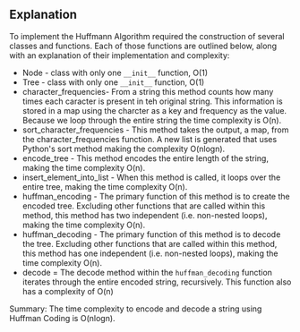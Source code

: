 ## Explanation

To implement the Huffmann Algorithm required the construction of several classes and functions.  Each of those functions are outlined below, along with an explanation of their implementation and complexity:

* Node - class with only one `__init__` function, O(1)
* Tree - class with only one `__init__` function, O(1)
* character_frequencies- From a string this method counts how many times each caracter is present in teh original string.  This information is stored in a map using the charcter as a key and frequency as the value.  Because we loop through the entire string the time complexity is O(n).
* sort_character_frequencies - This method takes the output, a map, from the character_frequencies function.  A new list is generated that uses Python's sort method making the complexity O(nlogn).
* encode_tree - This method encodes the entire length of the string, making the time complexity O(n).
* insert_element_into_list - When this method is called, it loops over the entire tree, making the time complexity O(n).
* huffman_encoding - The primary function of this method is to create the encoded tree.  Excluding other functions that are called within this method, this method has two independent (i.e. non-nested loops), making the time complexity O(n).
* huffman_decoding - The primary function of this method is to decode the tree.  Excluding other functions that are called within this method, this method has one independent (i.e. non-nested loops), making the time complexity O(n).  
* decode = The decode method within the `huffman_decoding` function iterates through the entire encoded string, recursively.  This function also has a complexity of O(n) 

Summary:
The time complexity to encode and decode a string using Huffman Coding is O(nlogn).
